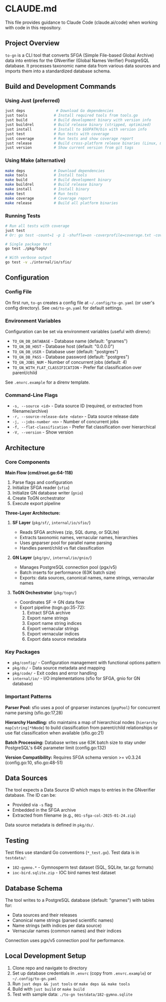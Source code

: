 # CLAUDE.md

This file provides guidance to Claude Code (claude.ai/code) when working with code in this repository.

## Project Overview

`to-gn` is a CLI tool that converts SFGA (Simple File-based Global Archive) data into entries for the GNverifier (Global Names Verifier) PostgreSQL database. It processes taxonomic name data from various data sources and imports them into a standardized database schema.

## Build and Development Commands

### Using Just (preferred)
```bash
just deps              # Download Go dependencies
just tools            # Install required tools from tools.go
just build            # Build development binary with version info
just buildrel         # Build release binary (stripped, optimized)
just install          # Install to $GOPATH/bin with version info
just test             # Run tests with coverage
just coverage         # Run tests and show coverage report
just release          # Build cross-platform release binaries (Linux, macOS, Windows)
just version          # Show current version from git tags
```

### Using Make (alternative)
```bash
make deps             # Download dependencies
make tools            # Install tools
make build            # Build development binary
make buildrel         # Build release binary
make install          # Install binary
make test             # Run tests
make coverage         # Coverage report
make release          # Build all platform binaries
```

### Running Tests
```bash
# Run all tests with coverage
just test
# Or: go test -count=1 -p 1 -shuffle=on -coverprofile=coverage.txt -covermode=atomic ./...

# Single package test
go test ./pkg/togn/

# With verbose output
go test -v ./internal/io/sfio/
```

## Configuration

### Config File
On first run, `to-gn` creates a config file at `~/.config/to-gn.yaml` (or user's config directory). See `cmd/to-gn.yaml` for default settings.

### Environment Variables
Configuration can be set via environment variables (useful with direnv):
- `TO_GN_DB_DATABASE` - Database name (default: "gnames")
- `TO_GN_DB_HOST` - Database host (default: "0.0.0.0")
- `TO_GN_DB_USER` - Database user (default: "postgres")
- `TO_GN_DB_PASS` - Database password (default: "postgres")
- `TO_GN_JOBS_NUM` - Number of concurrent jobs (default: 4)
- `TO_GN_WITH_FLAT_CLASSIFICATION` - Prefer flat classification over parent/child

See `.envrc.example` for a direnv template.

### Command-Line Flags
- `-s, --source <id>` - Data source ID (required, or extracted from filename/archive)
- `-r, --source-release-date <date>` - Data source release date
- `-j, --jobs-number <n>` - Number of concurrent jobs
- `-f, --flat-classification` - Prefer flat classification over hierarchical
- `-V, --version` - Show version

## Architecture

### Core Components

**Main Flow (cmd/root.go:64-118)**
1. Parse flags and configuration
2. Initialize SFGA reader (`sfio`)
3. Initialize GN database writer (`gnio`)
4. Create ToGN orchestrator
5. Execute export pipeline

**Three-Layer Architecture:**

1. **SF Layer** (`pkg/sf/`, `internal/io/sfio/`)
   - Reads SFGA archives (zip, SQL dump, or SQLite)
   - Extracts taxonomic names, vernacular names, hierarchies
   - Uses gnparser pool for parallel name parsing
   - Handles parent/child vs flat classification

2. **GN Layer** (`pkg/gn/`, `internal/io/gnio/`)
   - Manages PostgreSQL connection pool (pgx/v5)
   - Batch inserts for performance (63K batch size)
   - Exports: data sources, canonical names, name strings, vernacular names

3. **ToGN Orchestrator** (`pkg/togn/`)
   - Coordinates SF → GN data flow
   - Export pipeline (togn.go:35-72):
     1. Extract SFGA archive
     2. Export name strings
     3. Export name string indices
     4. Export vernacular strings
     5. Export vernacular indices
     6. Export data source metadata

### Key Packages

- `pkg/config/` - Configuration management with functional options pattern
- `pkg/ds/` - Data source metadata and mapping
- `pkg/code/` - Exit codes and error handling
- `internal/io/` - I/O implementations (sfio for SFGA, gnio for GN database)

### Important Patterns

**Parser Pool:** sfio uses a pool of gnparser instances (`gnpPool`) for concurrent name parsing (sfio.go:17,28)

**Hierarchy Handling:** sfio maintains a map of hierarchical nodes (`hierarchy map[string]*hNode`) to build classification from parent/child relationships or use flat classification when available (sfio.go:21)

**Batch Processing:** Database writes use 63K batch size to stay under PostgreSQL's 64K parameter limit (config.go:132)

**Version Compatibility:** Requires SFGA schema version >= v0.3.24 (config.go:10, sfio.go:48-51)

## Data Sources

The tool expects a Data Source ID which maps to entries in the GNverifier database. The ID can be:
- Provided via `-s` flag
- Embedded in the SFGA archive
- Extracted from filename (e.g., `001-sfga-col-2025-01-24.zip`)

Data source metadata is defined in `pkg/ds/`.

## Testing

Test files use standard Go conventions (`*_test.go`). Test data is in `testdata/`:
- `182-gymno.*` - Gymnosperm test dataset (SQL, SQLite, tar.gz formats)
- `ioc-bird.sqlite.zip` - IOC bird names test dataset

## Database Schema

The tool writes to a PostgreSQL database (default: "gnames") with tables for:
- Data sources and their releases
- Canonical name strings (parsed scientific names)
- Name strings (with indices per data source)
- Vernacular names (common names) and their indices

Connection uses pgx/v5 connection pool for performance.

## Local Development Setup

1. Clone repo and navigate to directory
2. Set up database credentials in `.envrc` (copy from `.envrc.example`) or `~/.config/to-gn.yaml`
3. Run `just deps && just tools` or `make deps && make tools`
4. Build with `just build` or `make build`
5. Test with sample data: `./to-gn testdata/182-gymno.sqlite`
